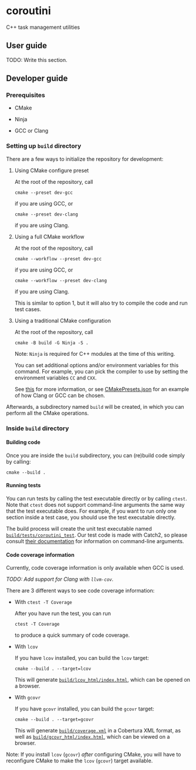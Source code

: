 # coroutini

C++ task management utilities

## User guide

TODO: Write this section.

## Developer guide

### Prerequisites

- CMake

- Ninja

- GCC or Clang

### Setting up `build` directory

There are a few ways to initialize the repository for development:

1. Using CMake configure preset

   At the root of the repository, call

   ```shell
   cmake --preset dev-gcc
   ```

   if you are using GCC, or

   ```shell
   cmake --preset dev-clang
   ```

   if you are using Clang.

2. Using a full CMake workflow

   At the root of the repository, call

   ```shell
   cmake --workflow --preset dev-gcc
   ```

   if you are using GCC, or

   ```shell
   cmake --workflow --preset dev-clang
   ```

   if you are using Clang.

   This is similar to option 1, but it will also try to compile the code and
   run test cases.

3. Using a traditional CMake configuration

   At the root of the repository, call

   ```shell
   cmake -B build -G Ninja -S .
   ```

   Note: `Ninja` is required for C++ modules at the time of this writing.

   You can set additional options and/or environment variables for this
   command.
   For example, you can pick the compiler to use by setting the environment
   variables `CC` and `CXX`.

   See [this](https://cmake.org/cmake/help/latest/manual/cmake.1.html#generate-a-project-buildsystem)
   for more information, or see [CMakePresets.json](CMakePresets.json) for an
   example of how Clang or GCC can be chosen.

Afterwards, a subdirectory named `build` will be created, in which you can
perform all the CMake operations.

### Inside `build` directory

#### Building code

Once you are inside the `build` subdirectory, you can (re)build code simply by
calling:

```shell
cmake --build .
```

#### Running tests

You can run tests by calling the test executable directly or by calling
`ctest`.
Note that `ctest` does not support command-line arguments the same way that the
test executable does.
For example, if you want to run only one section inside a test case, you should
use the test executable directly.

The build process will create the unit test executable named
[`build/tests/coroutini_test`](`build/tests/coroutini_test`).
Our test code is made with Catch2, so please consult [their documentation](
https://github.com/catchorg/Catch2/blob/devel/docs/command-line.md#top)
for information on command-line arguments.

#### Code coverage information

Currently, code coverage information is only available when GCC is used.

_TODO: Add support for Clang with `llvm-cov`._

There are 3 different ways to see code coverage information:

- With `ctest -T Coverage`

  After you have run the test, you can run

  ```shell
  ctest -T Coverage
  ```

  to produce a quick summary of code coverage.

- With `lcov`

  If you have `lcov` installed, you can build the `lcov` target:

  ```shell
  cmake --build . --target=lcov
  ```

  This will generate [`build/lcov_html/index.html`](
  build/coverage_html/index.html), which can be opened on a browser.

- With `gcovr`

  If you have `gcovr` installed, you can build the `gcovr` target:

  ```shell
  cmake --build . --target=gcovr
  ```

  This will generate [`build/coverage.xml`](build/coverage.xml) in a Cobertura
  XML format, as well as [`build/gcovr_html/index.html`](
  build/gcovr_html/index.html), which can be viewed on a browser.

Note: If you install `lcov` (`gcovr`) _after_ configuring CMake, you will have
to reconfigure CMake to make the `lcov` (`gcovr`) target available.
